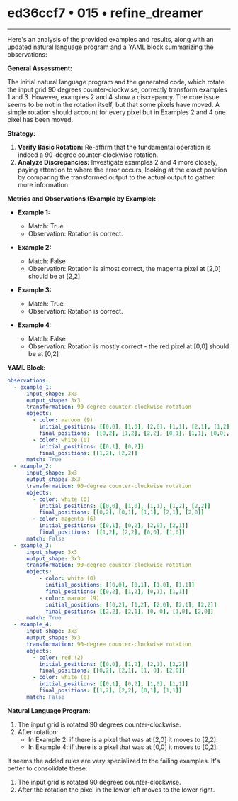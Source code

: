 # ed36ccf7 • 015 • refine_dreamer

---
Here's an analysis of the provided examples and results, along with an updated natural language program and a YAML block summarizing the observations:

**General Assessment:**

The initial natural language program and the generated code, which rotate the input grid 90 degrees counter-clockwise, correctly transform examples 1 and 3. However, examples 2 and 4 show a discrepancy. The core issue seems to be not in the rotation itself, but that some pixels have moved. A simple rotation should account for every pixel but in Examples 2 and 4 one pixel has been moved.

**Strategy:**

1.  **Verify Basic Rotation:** Re-affirm that the fundamental operation is indeed a 90-degree counter-clockwise rotation.
2. **Analyze Discrepancies:** Investigate examples 2 and 4 more closely, paying attention to where the error occurs, looking at the exact position by comparing the transformed output to the actual output to gather more information.

**Metrics and Observations (Example by Example):**

*   **Example 1:**
    *   Match: True
    *   Observation: Rotation is correct.

*   **Example 2:**
    *   Match: False
    *   Observation: Rotation is almost correct, the magenta pixel at \[2,0] should be at \[2,2]

*   **Example 3:**
    *   Match: True
    *   Observation: Rotation is correct.

*   **Example 4:**
    *   Match: False
    *   Observation: Rotation is mostly correct - the red pixel at \[0,0] should be at \[0,2]

**YAML Block:**

```yaml
observations:
  - example_1:
      input_shape: 3x3
      output_shape: 3x3
      transformation: 90-degree counter-clockwise rotation
      objects:
        - color: maroon (9)
          initial_positions: [[0,0], [1,0], [2,0], [1,1], [2,1], [1,2], [2,2]]
          final_positions:  [[0,2], [1,2], [2,2], [0,1], [1,1], [0,0], [1,0]]
        - color: white (0)
          initial_positions: [[0,1], [0,2]]
          final_positions: [[1,2], [2,2]]
      match: True
  - example_2:
      input_shape: 3x3
      output_shape: 3x3
      transformation: 90-degree counter-clockwise rotation
      objects:
        - color: white (0)
          initial_positions: [[0,0], [1,0], [1,1], [1,2], [2,2]]
          final_positions: [[0,2], [0,1], [1,1], [2,1], [2,0]]
        - color: magenta (6)
          initial_positions: [[0,1], [0,2], [2,0], [2,1]]
          final_positions:  [[1,2], [2,2], [0,0], [1,0]]
      match: False
  - example_3:
      input_shape: 3x3
      output_shape: 3x3
      transformation: 90-degree counter-clockwise rotation
      objects:
          - color: white (0)
            initial_positions: [[0,0], [0,1], [1,0], [1,1]]
            final_positions: [[0,2], [1,2], [0,1], [1,1]]
          - color: maroon (9)
            initial_positions: [[0,2], [1,2], [2,0], [2,1], [2,2]]
            final_positions: [[2,2], [2,1], [0, 0], [1,0], [2,0]]
      match: True
  - example_4:
      input_shape: 3x3
      output_shape: 3x3
      transformation: 90-degree counter-clockwise rotation
      objects:
        - color: red (2)
          initial_positions: [[0,0], [1,2], [2,1], [2,2]]
          final_positions: [[0,2], [2,1], [1, 0], [2,0]]
        - color: white (0)
          initial_positions: [[0,1], [0,2], [1,0], [1,1]]
          final_positions: [[1,2], [2,2], [0,1], [1,1]]
      match: False
```

**Natural Language Program:**

1.  The input grid is rotated 90 degrees counter-clockwise.
2.  After rotation:
    *   In Example 2: if there is a pixel that was at \[2,0] it moves to \[2,2].
    *  In Example 4: if there is a pixel that was at \[0,0] it moves to \[0,2].

It seems the added rules are very specialized to the failing examples. It's better to consolidate these:

1.  The input grid is rotated 90 degrees counter-clockwise.
2.  After the rotation the pixel in the lower left moves to the lower right.

